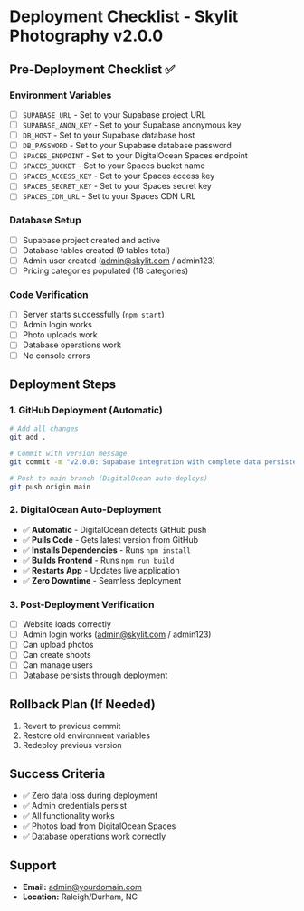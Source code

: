 # Deployment Checklist - Skylit Photography v2.0.0

## Pre-Deployment Checklist ✅

### Environment Variables
- [ ] `SUPABASE_URL` - Set to your Supabase project URL
- [ ] `SUPABASE_ANON_KEY` - Set to your Supabase anonymous key
- [ ] `DB_HOST` - Set to your Supabase database host
- [ ] `DB_PASSWORD` - Set to your Supabase database password
- [ ] `SPACES_ENDPOINT` - Set to your DigitalOcean Spaces endpoint
- [ ] `SPACES_BUCKET` - Set to your Spaces bucket name
- [ ] `SPACES_ACCESS_KEY` - Set to your Spaces access key
- [ ] `SPACES_SECRET_KEY` - Set to your Spaces secret key
- [ ] `SPACES_CDN_URL` - Set to your Spaces CDN URL

### Database Setup
- [ ] Supabase project created and active
- [ ] Database tables created (9 tables total)
- [ ] Admin user created (admin@skylit.com / admin123)
- [ ] Pricing categories populated (18 categories)

### Code Verification
- [ ] Server starts successfully (`npm start`)
- [ ] Admin login works
- [ ] Photo uploads work
- [ ] Database operations work
- [ ] No console errors

## Deployment Steps

### 1. GitHub Deployment (Automatic)
```bash
# Add all changes
git add .

# Commit with version message
git commit -m "v2.0.0: Supabase integration with complete data persistence"

# Push to main branch (DigitalOcean auto-deploys)
git push origin main
```

### 2. DigitalOcean Auto-Deployment
- ✅ **Automatic** - DigitalOcean detects GitHub push
- ✅ **Pulls Code** - Gets latest version from GitHub
- ✅ **Installs Dependencies** - Runs `npm install`
- ✅ **Builds Frontend** - Runs `npm run build`
- ✅ **Restarts App** - Updates live application
- ✅ **Zero Downtime** - Seamless deployment

### 3. Post-Deployment Verification
- [ ] Website loads correctly
- [ ] Admin login works (admin@skylit.com / admin123)
- [ ] Can upload photos
- [ ] Can create shoots
- [ ] Can manage users
- [ ] Database persists through deployment

## Rollback Plan (If Needed)
1. Revert to previous commit
2. Restore old environment variables
3. Redeploy previous version

## Success Criteria
- ✅ Zero data loss during deployment
- ✅ Admin credentials persist
- ✅ All functionality works
- ✅ Photos load from DigitalOcean Spaces
- ✅ Database operations work correctly

## Support
- **Email:** admin@yourdomain.com
- **Location:** Raleigh/Durham, NC
